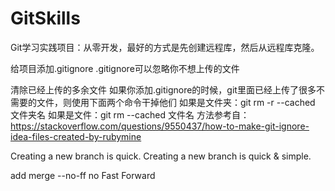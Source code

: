 # GitSkills
Git学习实践项目：从零开发，最好的方式是先创建远程库，然后从远程库克隆。

给项目添加.gitignore
.gitignore可以忽略你不想上传的文件

清除已经上传的多余文件
如果你添加.gitignore的时候，git里面已经上传了很多不需要的文件，则使用下面两个命令干掉他们
如果是文件夹：git rm -r --cached 文件夹名
如果是文件：git rm --cached 文件名
方法参考自：https://stackoverflow.com/questions/9550437/how-to-make-git-ignore-idea-files-created-by-rubymine


Creating a new branch is quick.
Creating a new branch is quick & simple.

add merge
--no-ff
no Fast Forward